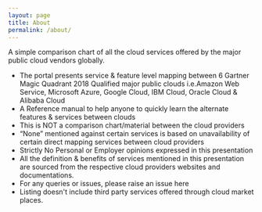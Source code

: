 ```yaml
---
layout: page
title: About
permalink: /about/
---
```

A simple comparison chart of all the cloud services offered by the major public cloud vendors globally. 

* The portal presents service & feature level mapping between 6 Gartner Magic Quadrant 2018 Qualified major public clouds i.e.Amazon Web Service, Microsoft Azure, Google Cloud, IBM Cloud, Oracle Cloud & Alibaba Cloud
* A Reference manual to help anyone to quickly learn the alternate features & services between clouds
* This is NOT a comparison chart/material between the cloud providers
* “None” mentioned against certain services is based on unavailability of certain direct mapping services between cloud providers
* Strictly No Personal or Employer opinions expressed in this presentation
* All the definition & benefits of services mentioned in this presentation are sourced from the respective cloud providers websites and documentations.
* For any queries or issues, please raise an issue here
* Listing doesn't include third party services offered through cloud market places.

<!-- Google Analytics -->
<script async src="https://www.googletagmanager.com/gtag/js?id=G-RX9K3N1ECY"></script>
<script>
      window.dataLayer = window.dataLayer || [];
      function gtag(){dataLayer.push(arguments);}
      gtag('js', new Date());
      gtag('config', 'G-RX9K3N1ECY');
</script>
<script>
var _hmt = _hmt || [];
(function() {
  var hm = document.createElement("script");
  hm.src = "https://hm.baidu.com/hm.js?6598305f605c6c4cb91fe582773cdf3f";
  var s = document.getElementsByTagName("script")[0]; 
  s.parentNode.insertBefore(hm, s);
})();
</script>
